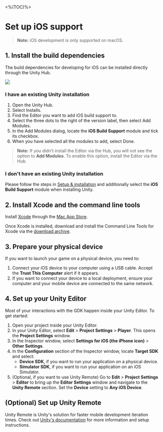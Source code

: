 <%(TOC)%>

# Set up iOS support

> **Note:** iOS development is only supported on macOS.

## 1. Install the build dependencies

The build dependencies for developing for iOS can be installed directly through the Unity Hub.

![]({{assetRoot}}assets/modules/mobile/add-ios-dependencies.png)

### I have an existing Unity installation

1. Open the Unity Hub.
1. Select Installs.
1. Find the Editor you want to add iOS build support to.
1. Select the three dots to the right of the version label, then select Add Modules.
1. In the Add Modules dialog, locate the **iOS Build Support** module and tick its checkbox.
1. When you have selected all the modules to add, select Done.

> **Note:** If you didn’t install the Editor via the Hub, you will not see the option to **Add Modules**. To enable this option, install the Editor via the Hub.

### I don't have an existing Unity installation

Please follow the steps in [Setup & installation]({{urlRoot}}/machine-setup) and additionally select the **iOS Build Support** module when installing Unity.

## 2. Install Xcode and the command line tools

Install [Xcode](https://developer.apple.com/xcode/) through the [Mac App Store](https://apps.apple.com/us/app/xcode/id497799835?mt=12).

Once Xcode is installed, download and install the Command Line Tools for Xcode via the [download archive](https://developer.apple.com/download/more/?=xcode).

## 3. Prepare your physical device

If you want to launch your game on a physical device, you need to:

1. Connect your iOS device to your computer using a USB cable. Accept the **Trust This Computer** alert if it appears.
1. If you want to connect your device to a local deployment, ensure your computer and your mobile device are connected to the same network.

## 4. Set up your Unity Editor

Most of your interactions with the GDK happen inside your Unity Editor. To get started:

1. Open your project inside your Unity Editor.
1. In your Unity Editor, select **Edit** > **Project Settings** > **Player**. This opens the **Project Settings** window.
1. In the Inspector window, select **Settings for iOS (the iPhone icon)** > **Other Settings**.
1. In the **Configuration** section of the Inspector window, locate **Target SDK** and select:
    * **Device SDK**, if you want to run your application on a physical device.
    * **Simulator SDK**, if you want to run your application on an iOS Simulator.
1. (Optional, if you want to use Unity Remote) Go to **Edit** > **Project Settings** > **Editor** to bring up the **Editor Settings** window and navigate to the **Unity Remote** section. Set the **Device** setting to **Any iOS Device**.

## (Optional) Set up Unity Remote

Unity Remote is Unity's solution for faster mobile development iteration times. Check out [Unity's documentation](https://docs.unity3d.com/Manual/UnityRemote5.html) for more information and setup instructions.
